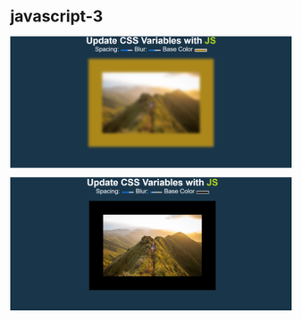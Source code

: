 # javascript-3


![alt text](https://github.com/DurumluEmrullah/javascript-3/blob/main/img/js_3_img_1.png)



![alt text](https://github.com/DurumluEmrullah/javascript-3/blob/main/img/js_3_img_2.png)
